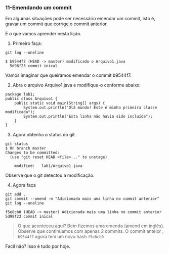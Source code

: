 ### 11-Emendando um commit

Em algumas situações pode ser necessário emendar um commit, isto é, gravar um commit que corrige o commit anterior.

É o que vamos aprender nesta lição.

1. Primeiro faça:

```
git log --oneline

$ b9544f7 (HEAD -> master) modificado o Arquivo1.java
  5d98f23 commit inical
````

Vamos imaginar que queiramos emendar o commit b9544f7.

2. Abra o arquivo Arquivo1.java e modifique-o conforme abaixo:


```
package lab1;
public class Arquivo1 {
    public static void main(String[] args) {
        System.out.println("Olá mundo! Este é minha primeira classe modificada");
        System.out.println("Esta linha não havia sido incluída");
    }
}
```

3. Agora obtenha o status do git

```
git status
$ On branch master
Changes to be committed:
  (use "git reset HEAD <file>..." to unstage)

	modified:   lab1/Arquivo1.java

````

Observe que o git detectou a modificação.

4. Agora faça 

````
git add .
git commit --amend -m "Adicionada mais uma linha no commit anterior"
git log --oneline
````


````
f5e8cb0 (HEAD -> master) Adicionada mais uma linha no commit anterior
5d98f23 commit inical
````


> O que aconteceu aqui? Bem fizemos uma emenda (amend em inglês). Observe que continuamos com apenas 2 commits. O commit anteior , `b9544f7` agora tem um novo hash `f5e8cb0`

Facil não?
Isso é tudo por hoje.

